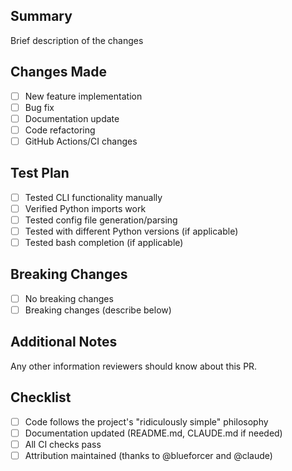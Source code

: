 ## Summary
Brief description of the changes

## Changes Made
- [ ] New feature implementation
- [ ] Bug fix
- [ ] Documentation update
- [ ] Code refactoring
- [ ] GitHub Actions/CI changes

## Test Plan
- [ ] Tested CLI functionality manually
- [ ] Verified Python imports work
- [ ] Tested config file generation/parsing
- [ ] Tested with different Python versions (if applicable)
- [ ] Tested bash completion (if applicable)

## Breaking Changes
- [ ] No breaking changes
- [ ] Breaking changes (describe below)

## Additional Notes
Any other information reviewers should know about this PR.

## Checklist
- [ ] Code follows the project's "ridiculously simple" philosophy
- [ ] Documentation updated (README.md, CLAUDE.md if needed)
- [ ] All CI checks pass
- [ ] Attribution maintained (thanks to @blueforcer and @claude)